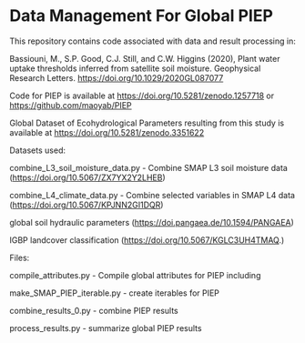 # Data Management For Global PIEP
This repository contains code associated with data and result processing in:

Bassiouni, M., S.P. Good, C.J. Still, and C.W. Higgins (2020), Plant water uptake thresholds inferred from satellite soil moisture. Geophysical Research Letters. https://doi.org/10.1029/2020GL087077 

Code for PIEP is available at https://doi.org/10.5281/zenodo.1257718 or https://github.com/maoyab/PIEP

Global Dataset of Ecohydrological Parameters resulting from this study is available at https://doi.org/10.5281/zenodo.3351622


Datasets used:

combine_L3_soil_moisture_data.py - Combine SMAP L3 soil moisture data (https://doi.org/10.5067/ZX7YX2Y2LHEB)

combine_L4_climate_data.py - Combine selected variables in SMAP L4 data (https://doi.org/10.5067/KPJNN2GI1DQR)

global soil hydraulic parameters (https://doi.pangaea.de/10.1594/PANGAEA)

IGBP landcover classification (https://doi.org/10.5067/KGLC3UH4TMAQ.)


Files:

compile_attributes.py - Compile global attributes for PIEP including

make_SMAP_PIEP_iterable.py - create iterables for PIEP

combine_results_0.py - combine PIEP results

process_results.py - summarize global PIEP results

